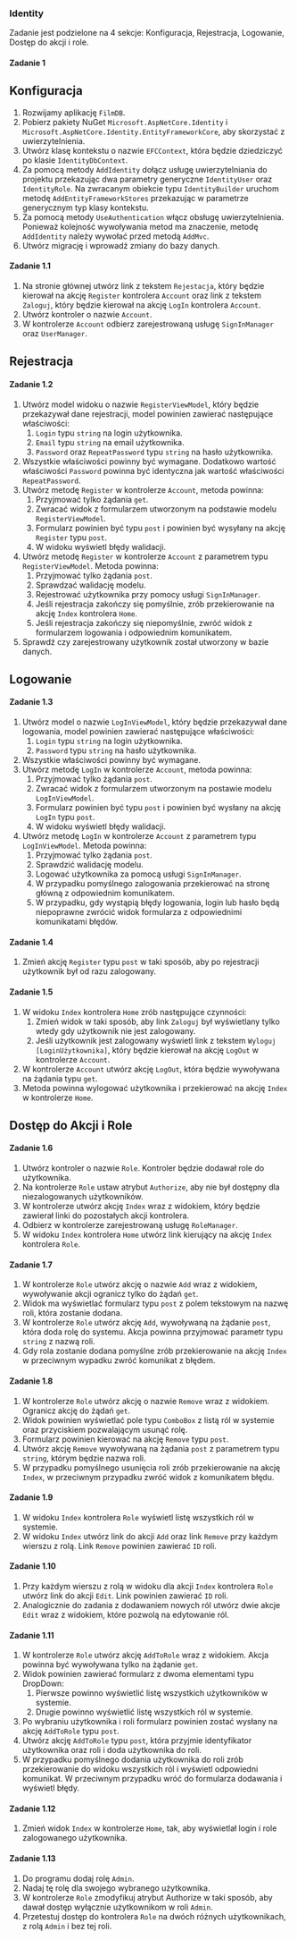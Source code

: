 ### Identity

Zadanie jest podzielone na 4 sekcje: Konfiguracja, Rejestracja, Logowanie, Dostęp do akcji i role.

#### Zadanie 1

## Konfiguracja

1. Rozwijamy aplikację `FilmDB`.
1. Pobierz pakiety NuGet `Microsoft.AspNetCore.Identity` i `Microsoft.AspNetCore.Identity.EntityFrameworkCore`, aby skorzystać z uwierzytelnienia.
1. Utwórz klasę kontekstu o nazwie `EFCContext`, która będzie dziedziczyć po klasie `IdentityDbContext`.
1. Za pomocą metody `AddIdentity` dołącz usługę uwierzytelniania do projektu przekazując dwa parametry generyczne `IdentityUser` oraz `IdentityRole`. Na zwracanym obiekcie typu `IdentityBuilder` uruchom metodę `AddEntityFrameworkStores` przekazując w parametrze generycznym typ klasy kontekstu.
1. Za pomocą metody `UseAuthentication` włącz obsługę uwierzytelnienia. Ponieważ kolejność wywoływania metod ma znaczenie, metodę `AddIdentity` należy wywołać przed metodą `AddMvc`.
1. Utwórz migrację i wprowadź zmiany do bazy danych.

#### Zadanie 1.1

1. Na stronie głównej utwórz link z tekstem `Rejestacja`, który będzie kierował na akcję `Register` kontrolera `Account` oraz link z tekstem `Zaloguj`, który będzie kierował na akcję `LogIn` kontrolera `Account`.
1. Utwórz kontroler o nazwie `Account`.
1. W kontrolerze `Account` odbierz zarejestrowaną usługę `SignInManager` oraz `UserManager`.

## Rejestracja

#### Zadanie 1.2

1. Utwórz model widoku o nazwie `RegisterViewModel`, który będzie przekazywał dane rejestracji, model powinien zawierać następujące właściwości:
    1. `Login` typu `string` na login użytkownika.
    1. `Email` typu `string` na email użytkownika.
    1. `Password` oraz `RepeatPassword` typu `string` na hasło użytkownika.
1. Wszystkie właściwości powinny być wymagane. Dodatkowo wartość właściwości `Password` powinna być identyczna jak wartość właściwości `RepeatPassword`.
1. Utwórz metodę `Register` w kontrolerze `Account`, metoda powinna:
    1. Przyjmować tylko żądania `get`.
    1. Zwracać widok z formularzem utworzonym na podstawie modelu `RegisterViewModel`.
    1. Formularz powinien być typu `post` i powinien być wysyłany na akcję `Register` typu `post`.
    1. W widoku wyświetl błędy walidacji.
1. Utwórz metodę `Register` w kontrolerze `Account` z parametrem typu `RegisterViewModel`. Metoda powinna:
    1. Przyjmować tylko żądania `post`.
    1. Sprawdzać walidację modelu.
    1. Rejestrować użytkownika przy pomocy usługi `SignInManager`.
    1. Jeśli rejestracja zakończy się pomyślnie, zrób przekierowanie na akcję `Index` kontrolera `Home`.
    1. Jeśli rejestracja zakończy się niepomyślnie, zwróć widok z formularzem logowania i odpowiednim komunikatem.
1. Sprawdź czy zarejestrowany użytkownik został utworzony w bazie danych.

## Logowanie

#### Zadanie 1.3

1. Utwórz model o nazwie `LogInViewModel`, który będzie przekazywał dane logowania, model powinien zawierać następujące właściwości:
    1. `Login` typu `string` na login użytkownika.
    1. `Password` typu `string` na hasło użytkownika.
1. Wszystkie właściwości powinny być wymagane.
1. Utwórz metodę `LogIn` w kontrolerze `Account`, metoda powinna:
    1. Przyjmować tylko żądania `post`.
    1. Zwracać widok z formularzem utworzonym na postawie modelu `LogInViewModel`.
    1. Formularz powinien być typu `post` i powinien być wysłany na akcję `LogIn` typu `post`.
    1. W widoku wyświetl błędy walidacji.
1. Utwórz metodę `LogIn` w kontrolerze `Account` z parametrem typu `LogInViewModel`. Metoda powinna:
    1. Przyjmować tylko żądania `post`.
    1. Sprawdzić walidację modelu.
    1. Logować użytkownika za pomocą usługi `SignInManager`.
    1. W przypadku pomyślnego zalogowania przekierować na stronę główną z odpowiednim komunikatem.
    1. W przypadku, gdy wystąpią błędy logowania, login lub hasło będą niepoprawne zwrócić widok formularza z odpowiednimi komunikatami błędów.
    
#### Zadanie 1.4

1. Zmień akcję `Register` typu `post` w taki sposób, aby po rejestracji użytkownik był od razu zalogowany.

#### Zadanie 1.5

1. W widoku `Index` kontrolera `Home` zrób następujące czynności:
    1. Zmień widok w taki sposób, aby link `Zaloguj` był wyświetlany tylko wtedy gdy użytkownik nie jest zalogowany.
    1. Jeśli użytkownik jest zalogowany wyświetl link z tekstem `Wyloguj [LoginUżytkownika]`, który będzie kierował na akcję `LogOut` w kontrolerze `Account`.
1. W kontrolerze `Account` utwórz akcję `LogOut`, która będzie wywoływana na żądania typu `get`.
1. Metoda powinna wylogować użytkownika i przekierować na akcję `Index` w kontrolerze `Home`.

## Dostęp do Akcji i Role

#### Zadanie 1.6

1. Utwórz kontroler o nazwie `Role`. Kontroler będzie dodawał role do użytkownika.
1. Na kontrolerze `Role` ustaw atrybut `Authorize`, aby nie był dostępny dla niezalogowanych użytkowników.
1. W kontrolerze utwórz akcję `Index` wraz z widokiem, który będzie zawierał linki do pozostałych akcji kontrolera.
1. Odbierz w kontrolerze zarejestrowaną usługę `RoleManager`.
1. W widoku `Index` kontrolera `Home` utwórz link kierujący na akcję `Index` kontrolera `Role`.

#### Zadanie 1.7

1. W kontrolerze `Role` utwórz akcję o nazwie `Add` wraz z widokiem, wywoływanie akcji ogranicz tylko do żądań `get`.
1. Widok ma wyświetlać formularz typu `post` z polem tekstowym na nazwę roli, która zostanie dodana.
1. W kontrolerze `Role` utwórz akcję `Add`, wywoływaną na żądanie `post`, która doda rolę do systemu. Akcja powinna przyjmować parametr typu `string` z nazwą roli.
1. Gdy rola zostanie dodana pomyślne zrób przekierowanie na akcję `Index` w przeciwnym wypadku zwróć komunikat z błędem.

#### Zadanie 1.8

1. W kontrolerze `Role` utwórz akcję o nazwie `Remove` wraz z widokiem. Ogranicz akcję do żądań `get`.
1. Widok powinien wyświetlać pole typu `ComboBox` z listą ról w systemie oraz przyciskiem pozwalającym usunąć rolę.
1. Formularz powinien kierować na akcję `Remove` typu `post`.
1. Utwórz akcję `Remove` wywoływaną na żądania `post` z parametrem typu `string`, którym będzie nazwa roli.
1. W przypadku pomyślnego usunięcia roli zrób przekierowanie na akcję `Index`, w przeciwnym przypadku zwróć widok z komunikatem błędu.

#### Zadanie 1.9

1. W widoku `Index` kontrolera `Role` wyświetl listę wszystkich ról w systemie.
1. W widoku `Index` utwórz link do akcji `Add` oraz link `Remove` przy każdym wierszu z rolą. Link `Remove` powinien zawierać `ID` roli.

#### Zadanie 1.10

1. Przy każdym wierszu z rolą w widoku dla akcji `Index` kontrolera `Role` utwórz link do akcji `Edit`. Link powinien zawierać `ID` roli.
1. Analogicznie do zadania z dodawaniem nowych ról utwórz dwie akcje `Edit` wraz z widokiem, które pozwolą na edytowanie ról.

#### Zadanie 1.11

1. W kontrolerze `Role` utwórz akcję `AddToRole` wraz z widokiem. Akcja powinna być wywoływana tylko na żądanie `get`.
1. Widok powinien zawierać formularz z dwoma elementami typu DropDown:
    1. Pierwsze powinno wyświetlić listę wszystkich użytkowników w systemie.
    1. Drugie powinno wyświetlić listę wszystkich ról w systemie.
1. Po wybraniu użytkownika i roli formularz powinien zostać wysłany na akcję `AddToRole` typu `post`.
1. Utwórz akcję `AddToRole` typu `post`, która przyjmie identyfikator użytkownika oraz roli i doda użytkownika do roli.
1. W przypadku pomyślnego dodania użytkownika do roli zrób przekierowanie do widoku wszystkich ról i wyświetl odpowiedni komunikat. W przeciwnym przypadku wróć do formularza dodawania i wyświetl błędy.

#### Zadanie 1.12

1. Zmień widok `Index` w kontrolerze `Home`, tak, aby wyświetlał login i role zalogowanego użytkownika.

#### Zadanie 1.13

1. Do programu dodaj rolę `Admin`.
1. Nadaj tę rolę dla swojego wybranego użytkownika.
1. W kontrolerze `Role` zmodyfikuj atrybut Authorize w taki sposób, aby dawał dostęp wyłącznie użytkownikom w roli `Admin`.
1. Przetestuj dostęp do kontrolera `Role` na dwóch różnych użytkownikach, z rolą `Admin` i bez tej roli.